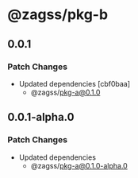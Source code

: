 # @zagss/pkg-b

## 0.0.1

### Patch Changes

- Updated dependencies [cbf0baa]
  - @zagss/pkg-a@0.1.0

## 0.0.1-alpha.0

### Patch Changes

- Updated dependencies
  - @zagss/pkg-a@0.1.0-alpha.0

